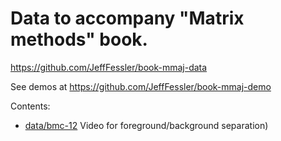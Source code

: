 # Data to accompany "Matrix methods" book.

https://github.com/JeffFessler/book-mmaj-data

See demos at
https://github.com/JeffFessler/book-mmaj-demo

Contents:
- [data/bmc-12](https://github.com/JeffFessler/book-mmaj-data/data/bmc-12)
  Video for foreground/background separation)
